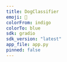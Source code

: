 ```yaml
---
title: DogClassifier
emoji: 🐶
colorFrom: indigo
colorTo: blue
sdk: gradio
sdk_version: "latest"
app_file: app.py
pinned: false
---
```

